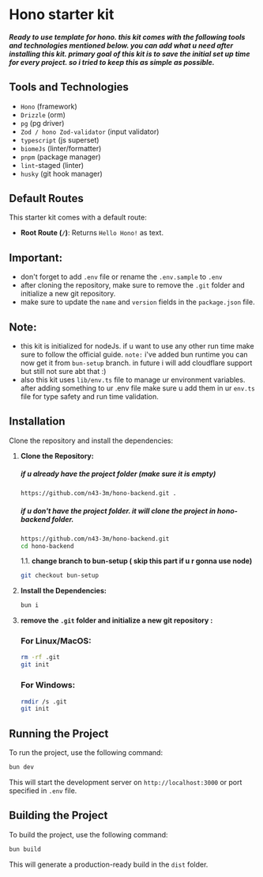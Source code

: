
# Hono starter kit

##### Ready to use template for hono. this kit comes with the following tools and technologies mentioned below. you can add what u need after installing this kit. primary goal of this kit is to save the initial set up time for every project. so i tried to keep this as simple as possible.


## Tools and Technologies
- `Hono` (framework)
- `Drizzle` (orm)
- `pg` (pg driver)
- `Zod / hono Zod-validator` (input validator)
- `typescript` (js superset)
- `biomeJs` (linter/formatter)
- `pnpm` (package manager)
- `lint`-staged (linter)
- `husky` (git hook manager)

## Default Routes

This starter kit comes with a default route:

- **Root Route (`/`)**: Returns `Hello Hono!` as text.

## Important:

- don't forget to add `.env` file or rename the `.env.sample` to `.env`
- after cloning the repository, make sure to remove the `.git` folder and initialize a new git repository.
- make sure to update the `name` and `version` fields in the `package.json` file.

## Note:
- this kit is initialized for nodeJs. if u want to use any other run time make sure to follow the official guide. `note:` i've added bun runtime you can now get it from `bun-setup` branch. in future i will add cloudflare support but still not sure abt that :)
- also this kit uses `lib/env.ts` file to manage ur environment variables. after adding something to ur .env file make sure u add them in ur `env.ts` file for type safety and run time validation.



## Installation

Clone the repository and install the dependencies:

1. **Clone the Repository:**

   ##### if u already have the project folder (make sure it is empty)
   ```bash
   https://github.com/n43-3m/hono-backend.git .
   ```
   ##### if u don't have the project folder. it will clone the project in hono-backend folder.
   ```bash
   https://github.com/n43-3m/hono-backend.git
   cd hono-backend
   ```
   1.1. **change branch to bun-setup ( skip this part if u r gonna use node)**
      
      ```bash
      git checkout bun-setup
      ```
2. **Install the Dependencies:**

   ```bash
   bun i
   ```
3. **remove the `.git` folder and initialize a new git repository :**
   ### For Linux/MacOS:
    ```bash
    rm -rf .git
    git init
    ```
   ### For Windows:
   ```bash
   rmdir /s .git
   git init
   ```

## Running the Project

To run the project, use the following command:

```bash
bun dev
```

This will start the development server on `http://localhost:3000` or port specified in `.env` file.

## Building the Project

To build the project, use the following command:

```bash
bun build
```

This will generate a production-ready build in the `dist` folder.

